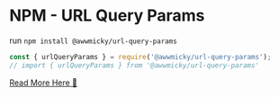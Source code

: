# NPM - URL Query Params

run `npm install @awwmicky/url-query-params`

```js
const { urlQueryParams } = require('@awwmicky/url-query-params');
// import { urlQueryParams } from '@awwmicky/url-query-params'
```

[Read More Here 📄](https://www.npmjs.com/package/@awwmicky/url-query-params)